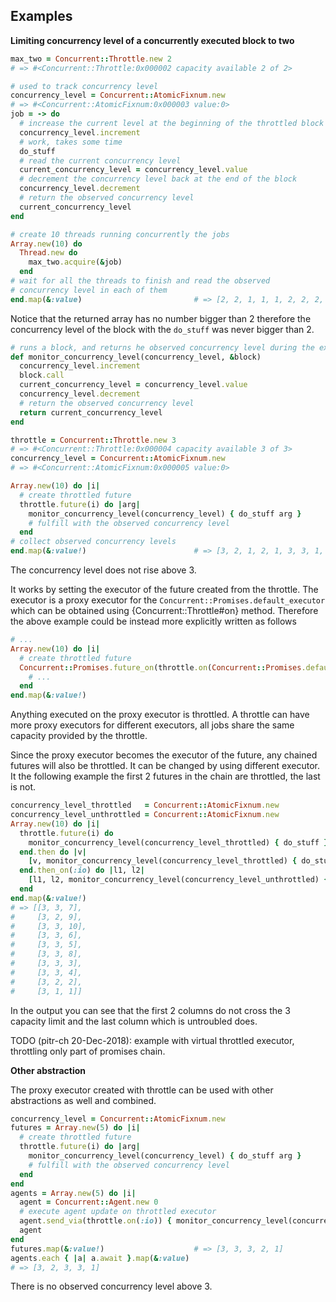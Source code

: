 
## Examples

**Limiting concurrency level of a concurrently executed block to two** 

```ruby
max_two = Concurrent::Throttle.new 2
# => #<Concurrent::Throttle:0x000002 capacity available 2 of 2>

# used to track concurrency level
concurrency_level = Concurrent::AtomicFixnum.new
# => #<Concurrent::AtomicFixnum:0x000003 value:0>
job = -> do
  # increase the current level at the beginning of the throttled block    
  concurrency_level.increment
  # work, takes some time
  do_stuff
  # read the current concurrency level 
  current_concurrency_level = concurrency_level.value
  # decrement the concurrency level back at the end of the block            
  concurrency_level.decrement
  # return the observed concurrency level 
  current_concurrency_level
end 

# create 10 threads running concurrently the jobs
Array.new(10) do  
  Thread.new do
    max_two.acquire(&job)   
  end
# wait for all the threads to finish and read the observed 
# concurrency level in each of them   
end.map(&:value)                         # => [2, 2, 1, 1, 1, 2, 2, 2, 2, 1]
```
Notice that the returned array has no number bigger than 2 therefore 
the concurrency level of the block with the `do_stuff` was never bigger than 2. 

```ruby
# runs a block, and returns he observed concurrency level during the execution
def monitor_concurrency_level(concurrency_level, &block)
  concurrency_level.increment
  block.call
  current_concurrency_level = concurrency_level.value
  concurrency_level.decrement
  # return the observed concurrency level
  return current_concurrency_level 
end 

throttle = Concurrent::Throttle.new 3
# => #<Concurrent::Throttle:0x000004 capacity available 3 of 3>
concurrency_level = Concurrent::AtomicFixnum.new 
# => #<Concurrent::AtomicFixnum:0x000005 value:0>

Array.new(10) do |i|
  # create throttled future
  throttle.future(i) do |arg|
    monitor_concurrency_level(concurrency_level) { do_stuff arg }  
    # fulfill with the observed concurrency level
  end
# collect observed concurrency levels   
end.map(&:value!)                        # => [3, 2, 1, 2, 1, 3, 3, 1, 2, 1]
```
The concurrency level does not rise above 3.

It works by setting the executor of the future created from the throttle. 
The executor is a proxy executor for the `Concurrent::Promises.default_executor` 
which can be obtained using {Concurrent::Throttle#on} method. 
Therefore the above example could be instead more explicitly written as follows
 
```ruby
# ...
Array.new(10) do |i|
  # create throttled future
  Concurrent::Promises.future_on(throttle.on(Concurrent::Promises.default_executor)) do
    # ...
  end
end.map(&:value!) 
```

Anything executed on the proxy executor is throttled. 
A throttle can have more proxy executors for different executors, 
all jobs share the same capacity provided by the throttle.

Since the proxy executor becomes the executor of the future, 
any chained futures will also be throttled. 
It can be changed by using different executor.
It the following example the first 2 futures in the chain are throttled, 
the last is not.

```ruby
concurrency_level_throttled   = Concurrent::AtomicFixnum.new 
concurrency_level_unthrottled = Concurrent::AtomicFixnum.new 
Array.new(10) do |i|
  throttle.future(i) do 
    monitor_concurrency_level(concurrency_level_throttled) { do_stuff } 
  end.then do |v|
    [v, monitor_concurrency_level(concurrency_level_throttled) { do_stuff }]
  end.then_on(:io) do |l1, l2|
    [l1, l2, monitor_concurrency_level(concurrency_level_unthrottled) { 5.times { do_stuff } }]
  end
end.map(&:value!) 
# => [[3, 3, 7],
#     [3, 2, 9],
#     [3, 3, 10],
#     [3, 3, 6],
#     [3, 3, 5],
#     [3, 3, 8],
#     [3, 3, 3],
#     [3, 3, 4],
#     [3, 2, 2],
#     [3, 1, 1]]
```

In the output you can see that the first 2 columns do not cross the 3 capacity limit
and the last column which is untroubled does.

TODO (pitr-ch 20-Dec-2018): example with virtual throttled executor, 
throttling only part of promises chain.  

**Other abstraction**

The proxy executor created with throttle can be used with other abstractions as well 
and combined.

```ruby
concurrency_level = Concurrent::AtomicFixnum.new 
futures = Array.new(5) do |i|
  # create throttled future
  throttle.future(i) do |arg|
    monitor_concurrency_level(concurrency_level) { do_stuff arg }  
    # fulfill with the observed concurrency level
  end
end 
agents = Array.new(5) do |i|
  agent = Concurrent::Agent.new 0
  # execute agent update on throttled executor
  agent.send_via(throttle.on(:io)) { monitor_concurrency_level(concurrency_level_throttled) { do_stuff } }
  agent 
end 
futures.map(&:value!)                    # => [3, 3, 3, 2, 1]
agents.each { |a| a.await }.map(&:value) 
# => [3, 2, 3, 3, 1]
```

There is no observed concurrency level above 3.
